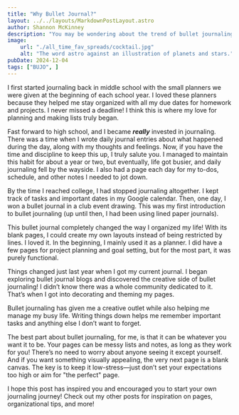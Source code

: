 ```yaml
---
title: "Why Bullet Journal?"
layout: ../../layouts/MarkdownPostLayout.astro
author: Shannon McKinney
description: "You may be wondering about the trend of bullet journaling and whether it's something worth trying. Well, I can tell you that it has transformed my life for the better. And the best part? You don’t need to spend hours perfecting every page (despite what you might see online). Let me share my journey and offer some inspiration to help you start your own bullet journal."
image:
    url: "./all_time_fav_spreads/cocktail.jpg"
    alt: "The word astro against an illustration of planets and stars."
pubDate: 2024-12-04
tags: ["BUJO", ]
---
```


I first started journaling back in middle school with the small planners we were given at the beginning of each school year. I loved these planners because they helped me stay organized with all my due dates for homework and projects. I never missed a deadline! I think this is where my love for planning and making lists truly began.

Fast forward to high school, and I became ***really*** invested in journaling. There was a time when I wrote daily journal entries about what happened during the day, along with my thoughts and feelings. Now, if you have the time and discipline to keep this up, I truly salute you. I managed to maintain this habit for about a year or two, but eventually, life got busier, and daily journaling fell by the wayside. I also had a page each day for my to-dos, schedule, and other notes I needed to jot down.

By the time I reached college, I had stopped journaling altogether. I kept track of tasks and important dates in my Google calendar. Then, one day, I won a bullet journal in a club event drawing. This was my first introduction to bullet journaling (up until then, I had been using lined paper journals).

This bullet journal completely changed the way I organized my life! With its blank pages, I could create my own layouts instead of being restricted by lines. I loved it. In the beginning, I mainly used it as a planner. I did have a few pages for project planning and goal setting, but for the most part, it was purely functional.

Things changed just last year when I got my current journal. I began exploring bullet journal blogs and discovered the creative side of bullet journaling! I didn’t know there was a whole community dedicated to it. That’s when I got into decorating and theming my pages.

Bullet journaling has given me a creative outlet while also helping me manage my busy life. Writing things down helps me remember important tasks and anything else I don’t want to forget.

The best part about bullet journaling, for me, is that it can be whatever you want it to be. Your pages can be messy lists and notes, as long as they work for you! There’s no need to worry about anyone seeing it except yourself. And if you want something visually appealing, the very next page is a blank canvas. The key is to keep it low-stress—just don’t set your expectations too high or aim for "the perfect" page.

I hope this post has inspired you and encouraged you to start your own journaling journey! Check out my other posts for inspiration on pages, organizational tips, and more! 